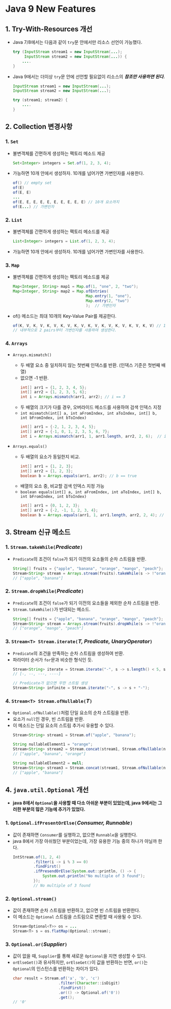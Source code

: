 # **Java 9 New Features**
## **1. Try-With-Resources 개선**
- Java 7/8에서는 다음과 같이 `try`문 안에서만 리소스 선언이 가능했다.
    ~~~java
    try (InputStream stream1 = new InputStream(...);
         InputStream stream2 = new InputStream(...)) {
        ....
    }
    ~~~
- Java 9에서는 더이상 `try`문 안에 선언할 필요없이 리소스의 ***참조만 사용하면 된다.***
    ~~~java
    InputStream stream1 = new InputStream(...);
    InputStream stream2 = new InputStream(...);

    try (stream1; stream2) {
        ....
    }
    ~~~
## **2. Collection 변경사항**
### 1. `Set`
- 불변객체를 간편하게 생성하는 팩토리 메소드 제공
    ~~~java
    Set<Integer> integers = Set.of(1, 2, 3, 4);
    ~~~
- 가능하면 10개 안에서 생성하자. 10개를 넘어가면 가변인자를 사용한다.
    ~~~java
    of() // empty set
    of(E)
    of(E, E)
    ...
    of(E, E, E, E, E, E, E, E, E, E) // 10개 요소까지
    of(E...) // 가변인자
    ~~~
### 2. `List`
- 불변객체를 간편하게 생성하는 팩토리 메소드를 제공
    ~~~java
    List<Integer> integers = List.of(1, 2, 3, 4);
    ~~~
- 가능하면 10개 안에서 생성하자. 10개를 넘어가면 가변인자를 사용한다.
### 3. `Map`
- 불변객체를 간편하게 생성하는 팩토리 메소드를 제공
    ~~~java
    Map<Integer, String> map1 = Map.of(1, "one", 2, "two");
    Map<Integer, String> map2 = Map.ofEntries(
                                    Map.entry(1, "one"),
                                    Map.entry(2, "two")
                                    );  // 가변인자
    ~~~
- of() 메소드는 최대 10개의 Key-Value Pair를 제공한다.
    ~~~java
    of(K, V, K, V, K, V, K, V, K, V, K, V, K, V, K, V, K, V, K, V) // 10 pairs
    // 내부적으로 2 pairs부터 가변인자를 사용하여 생성한다.
    ~~~
### 4. `Arrays`
- `Arrays.mismatch()`
  - 두 배열 요소 중 일치하지 않는 첫번째 인덱스를 반환. (인덱스 기준은 첫번째 배열)
  - 없으면 -1 반환.
    ~~~java
    int[] arr1 = {1, 2, 3, 4, 5};
    int[] arr2 = {1, 2, 3, 5, 6};
    int i = Arrays.mismatch(arr1, arr2); // i == 3
    ~~~
  - 두 배열의 크기가 다를 경우, 오버라이드 메소드를 사용하여 검색 인덱스 지정
  - `int mismatch(int[] a, int aFromIndex, int aToIndex, int[] b, int bFromIndex, int bToIndex)`
    ~~~java
    int[] arr1 = {-2, 1, 2, 3, 4, 5};
    int[] arr2 = {-1, 0, 1, 2, 3, 5, 6, 7};
    int i = Arrays.mismatch(arr1, 1, arr1.length, arr2, 2, 6);  // i == 4
    ~~~
  
- `Arrays.equals()`
  - 두 배열의 요소가 동일한지 비교.
    ~~~java
    int[] arr1 = {1, 2, 3};
    int[] arr2 = {1, 2, 3};
    boolean b = Arrays.equals(arr1, arr2); // b == true
    ~~~
  - 배열의 요소 중, 비교할 검색 인덱스 지정 가능
  - `boolean equals(int[] a, int aFromIndex, int aToIndex, int[] b, int bFromIndex, int bToIndex)`
    ~~~java
    int[] arr1 = {0, 1, 2, 3};
    int[] arr2 = {-2, -1, 1, 2, 3, 4};
    boolean b = Arrays.equals(arr1, 1, arr1.length, arr2, 2, 4); // b == true
    ~~~

## **3. Stream 신규 메소드**
### 1. `Stream.takeWhile(`*Predicate*`)`
- `Predicate`의 조건이 `false`가 되기 이전의 요소들의 순차 스트림을 반환.
    ~~~java
    String[] fruits = {"apple", "banana", "orange", "mango", "peach"};
    Stream<String> stream = Arrays.stream(fruits).takeWhile(s -> !"orange".equals(s));
    // ["apple", "banana"]
    ~~~

### 2. `Stream.dropWhile(`*Predicate*`)`
- `Predicate`의 조건이 `false`가 되기 이전의 요소들을 제외한 순차 스트림을 반환.
- `Stream.takeWhile()`가 반대되는 메소드.
    ~~~java
    String[] fruits = {"apple", "banana", "orange", "mango", "peach"};
    Stream<String> stream = Arrays.stream(fruits).dropWhile(s -> !"orange".equals(s));
    // ["orange", "mango", "peach"]
    ~~~

### 3. `Stream<T> Stream.iterate(`*T, Predicate, UnaryOperator*`)`
- `Predicate`의 조건을 만족하는 순차 스트림을 생성하여 반환.
- 파라미터 순서가 `for`문과 비슷한 형식인 듯.
    ~~~java
    Stream<String> iterate = Stream.iterate("-", s -> s.length() < 5, s -> s+ "-");
    // [-, --, ---, ----]
    
    // Predicate가 없으면 무한 스트림 생성
    Stream<String> infinite = Stream.iterate("-", s -> s + "-");
    ~~~

### 4. `Stream<T> Stream.ofNullable(`*T*`)`
- `Optional.ofNullable()`처럼 단일 요소의 순차 스트림을 반환.
- 요소가 `null`인 경우, 빈 스트림을 반환.
- 이 메소드는 단일 요소의 스트림 추가시 유용할 수 있다.
    ~~~java
    Stream<String> stream1 = Stream.of("apple", "banana");

    String nullableElement1 = "orange";
    Stream<String> stream2 = Stream.concat(stream1, Stream.ofNullable(nullableElement1));
    // ["apple", "banana", "orange"]

    String nullableElement2 = null;
    Stream<String> stream3 = Stream.concat(stream1, Stream.ofNullable(nullableElement2));
    // ["apple", "banana"]
    ~~~

## **4. `java.util.Optional` 개선**
- **java 8에서 `Optional`을 사용할 때 다소 아쉬운 부분이 있었는데, java 9에서는 그러한 부분의 많은 기능에 추가가 있었다.**

### 1. `Optional.ifPresentOrElse(`*Consumer, Runnable*`)`
- 값이 존재하면 `Consumer`를 실행하고, 없으면 `Runnable`을 실행한다.
- java 8에서 가장 아쉬웠던 부분이었는데, 가장 유용한 기능 중의 하나가 아닐까 한다.
    ~~~java
    IntStream.of(1, 2, 4)
             .filter(i -> i % 3 == 0)
             .findFirst()
             .ifPresendOrElse(System.out::println, () -> {
                 System.out.println("No multiple of 3 found");
             });
             // No multiple of 3 found
    ~~~

### 2. `Optional.stream()`
- 값이 존재하면 순차 스트림을 반환하고, 없으면 빈 스트림을 반환한다.
- 이 메소드는 `Optional` 스트림을 스트림으로 변환할 때 사용될 수 있다.
    ~~~java
    Stream<Optional<T>> os = ...
    Stream<T> s = os.flatMap(Optional::stream);
    ~~~

### 3. `Optional.or(`*Supplier*`)`
- 값이 없을 때, `Supplier`를 통해 새로운 `Optional`을 지연 생성할 수 있다.
- `orElseGet()`과 유사하지만, `orElseGet()`이 값을 반환하는 반면, `or()`는 `Optional`의 인스턴스를 반환하는 차이가 있다.
    ~~~java
    char result = Stream.of('a', 'b', 'c')
                        .filter(Character::isDigit)
                        .findFirst()
                        .or(() -> Optional.of('0'))
                        .get();
    // '0'
    ~~~
